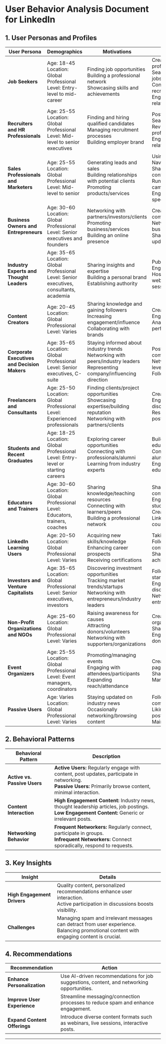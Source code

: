 # **User Behavior Analysis Document for LinkedIn**

## **1. User Personas and Profiles**

| **User Persona**                | **Demographics**               | **Motivations**                              | **Activities**                                                  |
|--------------------------------|--------------------------------|----------------------------------------------|-----------------------------------------------------------------|
| **Job Seekers**                 | Age: 18-45<br>Location: Global<br>Professional Level: Entry-level to mid-career | Finding job opportunities<br>Building a professional network<br>Showcasing skills and achievements | Creating/updating profiles<br>Searching/applying for jobs<br>Connecting with recruiters<br>Engaging with job-related content |
| **Recruiters and HR Professionals** | Age: 25-55<br>Location: Global<br>Professional Level: Mid-level to senior executives | Finding and hiring qualified candidates<br>Managing recruitment processes<br>Building employer brand | Posting job openings<br>Searching for candidates<br>Reviewing profiles/applications<br>Engaging in recruitment-related content |
| **Sales Professionals and Marketers** | Age: 25-55<br>Location: Global<br>Professional Level: Mid-level to senior | Generating leads and sales<br>Building relationships with potential clients<br>Promoting products/services | Using LinkedIn Sales Navigator<br>Sharing/promoting content<br>Running advertising campaigns<br>Engaging in industry-specific discussions |
| **Business Owners and Entrepreneurs** | Age: 30-60<br>Location: Global<br>Professional Level: Senior executives and founders | Networking with partners/investors/clients<br>Promoting business/services<br>Building an online presence | Creating/managing company pages<br>Networking with business leaders<br>Sharing business updates/achievements |
| **Industry Experts and Thought Leaders** | Age: 35-65<br>Location: Global<br>Professional Level: Senior executives, consultants, academia | Sharing insights and expertise<br>Building a personal brand<br>Establishing authority | Publishing articles/posts<br>Engaging with followers<br>Hosting webinars/LinkedIn Live sessions |
| **Content Creators**            | Age: 20-45<br>Location: Global<br>Professional Level: Varies | Sharing knowledge and gaining followers<br>Increasing engagement/influence<br>Collaborating with brands | Creating/posting content<br>Engaging with audience<br>Analyzing content performance |
| **Corporate Executives and Decision Makers** | Age: 35-65<br>Location: Global<br>Professional Level: Senior executives, C-suite | Staying informed about industry trends<br>Networking with peers/industry leaders<br>Representing company/influencing direction | Posting updates about company initiatives<br>Networking with high-level executives<br>Following industry news |
| **Freelancers and Consultants** | Age: 25-50<br>Location: Global<br>Professional Level: Experienced professionals | Finding clients/project opportunities<br>Showcasing expertise/building reputation<br>Networking with partners/clients | Creating detailed profiles<br>Engaging in field-related discussions<br>Responding to job postings/proposals |
| **Students and Recent Graduates** | Age: 18-25<br>Location: Global<br>Professional Level: Entry-level or starting careers | Exploring career opportunities<br>Connecting with professionals/alumni<br>Learning from industry experts | Building profiles with education/skills<br>Connecting with alumni/professionals<br>Engaging with educational content |
| **Educators and Trainers**      | Age: 30-60<br>Location: Global<br>Professional Level: Educators, trainers, coaches | Sharing knowledge/teaching resources<br>Connecting with learners/peers<br>Building a professional network | Sharing educational content/research<br>Engaging with students/alumni<br>Creating/promoting LinkedIn Learning courses |
| **LinkedIn Learning Users**     | Age: 20-50<br>Location: Global<br>Professional Level: Varies | Acquiring new skills/knowledge<br>Enhancing career prospects<br>Receiving certifications | Taking online courses<br>Following educational content<br>Sharing achievements/milestones |
| **Investors and Venture Capitalists** | Age: 35-65<br>Location: Global<br>Professional Level: Senior executives, investors | Discovering investment opportunities<br>Tracking market trends/startups<br>Networking with entrepreneurs/industry leaders | Following startups/industry news<br>Engaging in investment discussions<br>Networking with entrepreneurs/investors |
| **Non-Profit Organizations and NGOs** | Age: 25-60<br>Location: Global<br>Professional Level: Varies | Raising awareness for causes<br>Attracting donors/volunteers<br>Networking with supporters/organizations | Creating/managing organization pages<br>Sharing updates/stories<br>Engaging with donors/volunteers |
| **Event Organizers**            | Age: 25-55<br>Location: Global<br>Professional Level: Event managers, coordinators | Promoting/managing events<br>Engaging with attendees/participants<br>Expanding reach/attendance | Creating event pages/promotions<br>Sharing event updates<br>Managing event logistics |
| **Passive Users**               | Age: Varies<br>Location: Global<br>Professional Level: Varies | Staying updated on industry news<br>Occasionally networking/browsing content | Following companies/influencers<br>Liking/commenting on posts<br>Maintaining visibility |

## **2. Behavioral Patterns**

| **Behavioral Pattern**      | **Description**                                       |
|-----------------------------|-------------------------------------------------------|
| **Active vs. Passive Users** | **Active Users:** Regularly engage with content, post updates, participate in networking.<br>**Passive Users:** Primarily browse content, minimal interaction. |
| **Content Interaction**     | **High Engagement Content:** Industry news, thought leadership articles, job postings.<br>**Low Engagement Content:** Generic or irrelevant posts. |
| **Networking Behavior**     | **Frequent Networkers:** Regularly connect, participate in groups.<br>**Infrequent Networkers:** Connect sporadically, respond to requests. |

## **3. Key Insights**

| **Insight**                 | **Details**                                          |
|-----------------------------|------------------------------------------------------|
| **High Engagement Drivers** | Quality content, personalized recommendations enhance user interaction.<br>Active participation in discussions boosts visibility. |
| **Challenges**              | Managing spam and irrelevant messages can detract from user experience.<br>Balancing promotional content with engaging content is crucial. |

## **4. Recommendations**

| **Recommendation**          | **Action**                                           |
|-----------------------------|------------------------------------------------------|
| **Enhance Personalization** | Use AI-driven recommendations for job suggestions, content, and networking opportunities. |
| **Improve User Experience** | Streamline messaging/connection processes to reduce spam and enhance engagement. |
| **Expand Content Offerings**| Introduce diverse content formats such as webinars, live sessions, interactive posts. |

---
